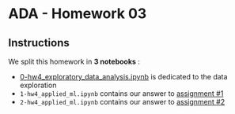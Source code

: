 # ADA - Homework 03

## Instructions

We split this homework in **3 notebooks** :
* [0-hw4_exploratory_data_analysis.ipynb](https://github.com/ggrrll/tatoule/blob/master/04%20-%20Applied%20ML/0-hw4_exploratory_data_analysis.ipynb) is dedicated to the data exploration
* `1-hw4_applied_ml.ipynb` contains our answer to [assignment #1](https://github.com/ggrrll/tatoule/blob/master/04%20-%20Applied%20ML/assignment.md#assignment)
* `2-hw4_applied_ml.ipynb` contains our answer to [assignment #2](https://github.com/ggrrll/tatoule/blob/master/04%20-%20Applied%20ML/assignment.md#assignment)

